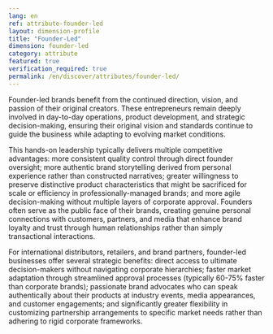 ```yaml
---
lang: en
ref: attribute-founder-led
layout: dimension-profile
title: "Founder-Led"
dimension: founder-led
category: attribute
featured: true
verification_required: true
permalink: /en/discover/attributes/founder-led/
---
```


Founder-led brands benefit from the continued direction, vision, and passion of their original creators. These entrepreneurs remain deeply involved in day-to-day operations, product development, and strategic decision-making, ensuring their original vision and standards continue to guide the business while adapting to evolving market conditions.

This hands-on leadership typically delivers multiple competitive advantages: more consistent quality control through direct founder oversight; more authentic brand storytelling derived from personal experience rather than constructed narratives; greater willingness to preserve distinctive product characteristics that might be sacrificed for scale or efficiency in professionally-managed brands; and more agile decision-making without multiple layers of corporate approval. Founders often serve as the public face of their brands, creating genuine personal connections with customers, partners, and media that enhance brand loyalty and trust through human relationships rather than simply transactional interactions.

For international distributors, retailers, and brand partners, founder-led businesses offer several strategic benefits: direct access to ultimate decision-makers without navigating corporate hierarchies; faster market adaptation through streamlined approval processes (typically 60-75% faster than corporate brands); passionate brand advocates who can speak authentically about their products at industry events, media appearances, and customer engagements; and significantly greater flexibility in customizing partnership arrangements to specific market needs rather than adhering to rigid corporate frameworks.
